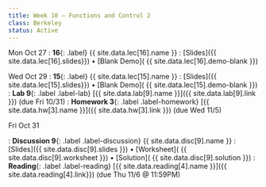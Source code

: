 ```yaml
---
title: Week 10 — Functions and Control 2
class: Berkeley
status: Active
---
```


Mon Oct 27
: **16**{: .label} {{ site.data.lec[16].name }} 
    : [Slides]({{ site.data.lec[16].slides}})
      &#8226; [Blank Demo]( {{ site.data.lec[16].demo-blank }})
<!-- no course notes reading here i think -->

Wed Oct 29
: **15**{: .label} {{ site.data.lec[15].name }} 
    : [Slides]({{ site.data.lec[15].slides}})
      &#8226; [Blank Demo]( {{ site.data.lec[15].demo-blank }})
: **Lab 9**{: .label .label-lab} [{{ site.data.lab[9].name }}]({{ site.data.lab[9].link }}) (due Fri 10/31)
: **Homework 3**{: .label .label-homework} [{{ site.data.hw[3].name }}]({{ site.data.hw[3].link }})
    (due Wed 11/5)

Fri Oct 31

: **Discussion 9**{: .label .label-discussion} {{ site.data.disc[9].name }}
   : [Slides]({{ site.data.disc[9].slides }})
     &#8226; [Worksheet]( {{ site.data.disc[9].worksheet }})
     &#8226; [Solution]( {{ site.data.disc[9].solution }})
: **Reading**{: .label .label-reading} [{{ site.data.reading[4].name }}]({{ site.data.reading[4].link}}) (due Thu 11/6 @ 11:59PM)



